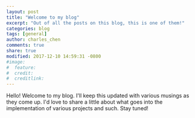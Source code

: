 ```yaml
---
layout: post
title: "Welcome to my blog"
excerpt: "Out of all the posts on this blog, this is one of them!"
categories: blog
tags: [general]
author: charles_chen
comments: true
share: true
modified: 2017-12-10 14:59:31 -0800
#image:
#  feature: 
#  credit: 
#  creditlink: 
---
```


Hello! Welcome to my blog. I'll keep this updated with various musings as they come up. I'd love to share a little about what goes into the implementation of various projects and such. Stay tuned!
